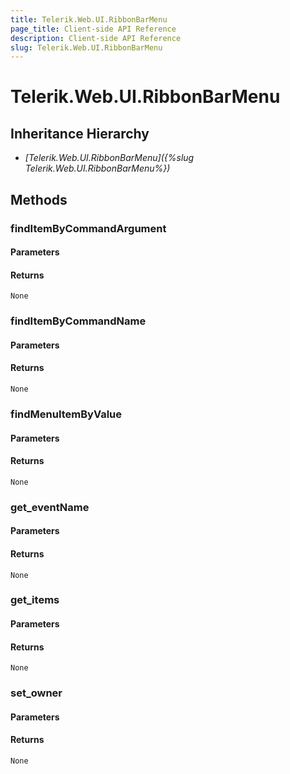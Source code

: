 ```yaml
---
title: Telerik.Web.UI.RibbonBarMenu
page_title: Client-side API Reference
description: Client-side API Reference
slug: Telerik.Web.UI.RibbonBarMenu
---
```


# Telerik.Web.UI.RibbonBarMenu  

## Inheritance Hierarchy

* *[Telerik.Web.UI.RibbonBarMenu]({%slug Telerik.Web.UI.RibbonBarMenu%})*

## Methods

###  findItemByCommandArgument

#### Parameters

#### Returns

`None` 

###  findItemByCommandName

#### Parameters

#### Returns

`None` 

###  findMenuItemByValue

#### Parameters

#### Returns

`None` 

###  get_eventName

#### Parameters

#### Returns

`None` 

###  get_items

#### Parameters

#### Returns

`None` 

###  set_owner

#### Parameters

#### Returns

`None` 


